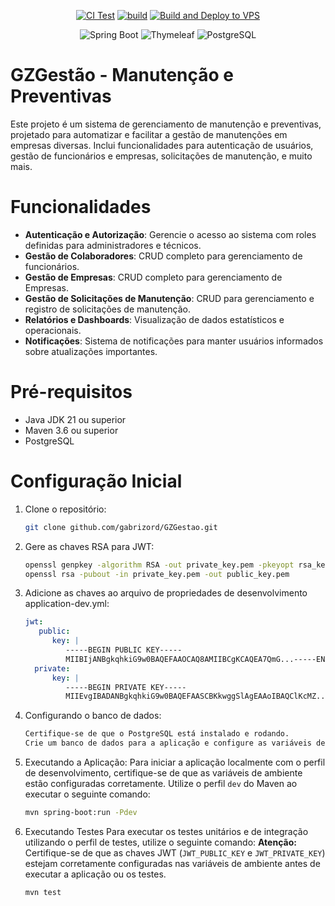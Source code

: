 <div align="center">

[![CI Test](https://github.com/gabrizord/GZGestao/actions/workflows/test-maven.yml/badge.svg)](https://github.com/gabrizord/GZGestao/actions/workflows/test-maven.yml)
[![build](https://github.com/gabrizord/GZGestao/actions/workflows/maven.yml/badge.svg)](https://github.com/gabrizord/GZGestao/actions/workflows/maven.yml)
[![Build and Deploy to VPS](https://github.com/gabrizord/GZGestao/actions/workflows/deploy.yml/badge.svg)](https://github.com/gabrizord/GZGestao/actions/workflows/deploy.yml)
</div>
<div align="center">

![Spring Boot](https://img.shields.io/badge/Spring_Boot-6DB33F?style=for-the-badge&logo=spring-boot&logoColor=white)
![Thymeleaf](https://img.shields.io/badge/Thymeleaf-005F0F?style=for-the-badge&logo=thymeleaf&logoColor=white)
![PostgreSQL](https://img.shields.io/badge/PostgreSQL-336791?style=for-the-badge&logo=postgresql&logoColor=white)
</div>

# GZGestão - Manutenção e Preventivas
Este projeto é um sistema de gerenciamento de manutenção e preventivas, projetado para automatizar e facilitar a gestão de manutenções em empresas diversas. 
Inclui funcionalidades para autenticação de usuários, gestão de funcionários e empresas, solicitações de manutenção, e muito mais.

# Funcionalidades
- **Autenticação e Autorização**: Gerencie o acesso ao sistema com roles definidas para administradores e técnicos.
- **Gestão de Colaboradores**: CRUD completo para gerenciamento de funcionários.
- **Gestão de Empresas**: CRUD completo para gerenciamento de Empresas.
- **Gestão de Solicitações de Manutenção**: CRUD para gerenciamento e registro de solicitações de manutenção.
- **Relatórios e Dashboards**: Visualização de dados estatísticos e operacionais.
- **Notificações**: Sistema de notificações para manter usuários informados sobre atualizações importantes.

# Pré-requisitos
- Java JDK 21 ou superior
- Maven 3.6 ou superior
- PostgreSQL

# Configuração Inicial
1. Clone o repositório:
   ```bash
   git clone github.com/gabrizord/GZGestao.git

2. Gere as chaves RSA para JWT:
   ```bash
   openssl genpkey -algorithm RSA -out private_key.pem -pkeyopt rsa_keygen_bits:2048
   openssl rsa -pubout -in private_key.pem -out public_key.pem

3. Adicione as chaves ao arquivo de propriedades de desenvolvimento
   application-dev.yml:
   ````yaml
   jwt:
      public:
         key: |
            -----BEGIN PUBLIC KEY-----
            MIIBIjANBgkqhkiG9w0BAQEFAAOCAQ8AMIIBCgKCAQEA7QmG...-----END PUBLIC KEY-----
     private:
         key: |
            -----BEGIN PRIVATE KEY-----
            MIIEvgIBADANBgkqhkiG9w0BAQEFAASCBKkwggSlAgEAAoIBAQClKcMZ...-----END PRIVATE KEY-----

4. Configurando o banco de dados:
   ````bash
   Certifique-se de que o PostgreSQL está instalado e rodando. 
   Crie um banco de dados para a aplicação e configure as variáveis de ambiente necessárias no arquivo application-dev.yml ou no seu ambiente de desenvolvimento.

5. Executando a Aplicação:
   Para iniciar a aplicação localmente com o perfil de desenvolvimento, certifique-se de que as variáveis de ambiente estão configuradas corretamente.
   Utilize o perfil `dev` do Maven ao executar o seguinte comando:
   ```bash
   mvn spring-boot:run -Pdev

6. Executando Testes
   Para executar os testes unitários e de integração utilizando o perfil de testes, utilize o seguinte comando:
   **Atenção:** Certifique-se de que as chaves JWT (`JWT_PUBLIC_KEY` e `JWT_PRIVATE_KEY`) estejam corretamente configuradas nas variáveis de ambiente antes de executar a aplicação ou os testes.
   ````bash
   mvn test